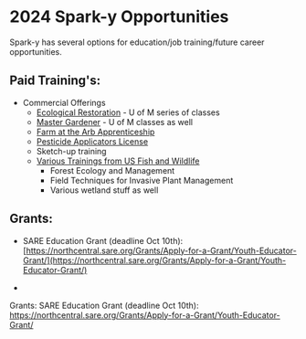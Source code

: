 # 2024 Spark-y Opportunities
Spark-y has several options for education/job training/future career opportunities.


## Paid Training's:
- Commercial Offerings
	- [Ecological Restoration](https://extension.umn.edu/courses-and-events/ecological-restoration-training-online) - U of M series of classes
	- [Master Gardener](https://extension.umn.edu/master-gardener/become-master-gardener) - U of M classes as well
	- [Farm at the Arb Apprenticeship](https://arb.umn.edu/learn/farmapprenticeship)
	- [Pesticide Applicators License](https://www.mda.state.mn.us/pesticide-fertilizer/pesticide-applicator-licensing)
	- Sketch-up training
	- [Various Trainings from US Fish and Wildlife](https://www.fws.gov/training/category/habitat-assessment-restoration-and-management)
		- Forest Ecology and Management
		- Field Techniques for Invasive Plant Management
		- Various wetland stuff as well

## Grants: 

- SARE Education Grant (deadline Oct 10th): [https://northcentral.sare.org/Grants/Apply-for-a-Grant/Youth-Educator-Grant/](https://northcentral.sare.org/Grants/Apply-for-a-Grant/Youth-Educator-Grant/)
    
-



Grants: 
SARE Education Grant (deadline Oct 10th): https://northcentral.sare.org/Grants/Apply-for-a-Grant/Youth-Educator-Grant/
